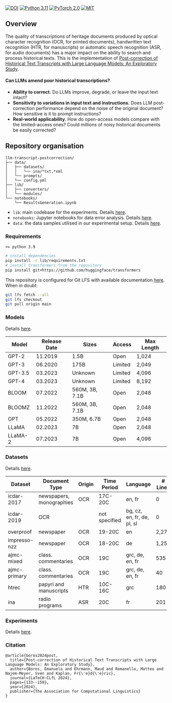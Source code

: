 [![DOI](https://zenodo.org/badge/DOI/10.5281/zenodo.8333933.svg)](https://doi.org/10.5281/zenodo.8333933)
[![Python 3.11](https://img.shields.io/badge/Python-3.11-3776AB.svg?logo=python)](https://www.python.org/) 
[![PyTorch 2.0](https://img.shields.io/badge/PyTorch-2.0-EE4C2C.svg?logo=pytorch)](https://pytorch.org/docs/2.0/) 
[![MIT](https://img.shields.io/badge/License-MIT-3DA639.svg?logo=open-source-initiative)](LICENSE)

## Overview

The quality of transcriptions of heritage documents produced by optical character recognition (OCR, for printed documents), handwritten text recognition (HTR, for manuscripts) or automatic speech recognition  (ASR, for audio documents) has a major impact on the ability to search and process historical texts. This is the implementation of [Post-correction of Historical Text Transcripts with Large Language Models: An Exploratory Study](https://infoscience.epfl.ch/record/307961).

#### Can LLMs amend poor historical transcriptions?

* **Ability to correct.** Do LLMs improve, degrade, or leave the input text intact?
* **Sensitivity to variations in input text and instructions.** Does LLM post-correction performance depend on the noise of the original document? How sensitive is it to prompt instructions?
* **Real-world applicability.** How do open-access models compare with the limited-access ones? Could millions of noisy historical documents be easily corrected?

## Repository organisation

```
llm-transcript-postcorrection/
├── data/
│   ├── datasets/
│   │   └── ina/*txt,*xml
│   └── prompts/
│   └── config.yml
├── lib/
│   ├── converters/
│   └── modules/
└── notebooks/
    └── ResultsGeneration.ipynb
```

* `lib`: main codebase for the experiments. Details [here](lib/).
* `notebooks`: Jupyter notebooks for data error analysis. Details [here](notebooks/).
* `data`: the data samples utilised in our experimental setup. Details [here](data/).

### Requirements
`>= python 3.9`

```bash
# install dependencies
pip install -r lib/requirements.txt
# install transformers from the repository
pip install git+https://github.com/huggingface/transformers
```
This repository is configured for Git LFS with available documentation [here](https://git-lfs.com/). When in doubt:
```bash
git lfs fetch --all
git lfs checkout
git pull origin main
```

### Models

Details [here](lib/).

| Model     | Release Date | Sizes         | Access  | Max Length |
|-----------|--------------|---------------|---------|------------|
| GPT-2     | 11.2019      | 1.5B          | Open    | 1,024      |
| GPT-3     | 06.2020      | 175B          | Limited | 2,049      |
| GPT-3.5   | 03.2023      | Unknown       | Limited | 4,096      |
| GPT-4     | 03.2023      | Unknown       | Limited | 8,192      |
| BLOOM     | 07.2022      | 560M, 3B, 7.1B | Open    | 2,048      |
| BLOOMZ    | 11.2022      | 560M, 3B, 7.1B | Open    | 2,048      |
| OPT       | 05.2022      | 350M, 6.7B    | Open    | 2,048      |
| LLaMA     | 02.2023      | 7B            | Open    | 2,048      |
| LLaMA-2   | 07.2023      | 7B            | Open    | 4,096      |

### Datasets

Details [here](data/).

| Dataset       | Document Type            | Origin | Time Period | Language               | # Lines | # Sentences | # Regions |
|---------------|--------------------------|--------|-------------|------------------------|---------|-------------|-----------|
| icdar-2017    | newspapers, monographies | OCR    | 17C-20C     | en, fr                 | 0       | 461         | 28        |
| icdar-2019    | OCR                      |        | not specified | bg, cz, en, fr, de, pl, sl | 0   | 404         | 41        |
| overproof     | newspaper                | OCR    | 19-20C      | en                     | 2,278   | 399         | 41        |
| impresso-nzz  | newspaper                | OCR    | 18-20C      | de                     | 1,256   | 577         | 203       |
| ajmc-mixed    | class. commentaries      | OCR    | 19C         | grc, de, en, fr        | 535     | 379         | 33        |
| ajmc-primary  | class. commentaries      | OCR    | 19C         | grc, de, en, fr        | 40      | 27          | 9         |
| htrec         | papyri and manuscripts   | HTR    | 10C-16C     | grc                    | 180     | 8           | 8         |
| ina           | radio programs           | ASR    | 20C         | fr                     | 201     | 290         | 6         |

### Experiments

Details [here](lib/).

### Citation

```
@article{boros2024post,
  title={Post-correction of Historical Text Transcripts with Large Language Models: An Exploratory Study},
  author={Boros, Emanuela and Ehrmann, Maud and Romanello, Matteo and Najem-Meyer, Sven and Kaplan, Fr{\'e}d{\'e}ric},
  journal={LaTeCH-CLfL 2024},
  pages={133--159},
  year={2024},
  publisher={The Association for Computational Linguistics}
}

```
